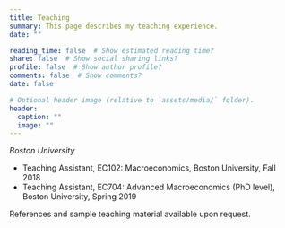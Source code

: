 ```yaml
---
title: Teaching
summary: This page describes my teaching experience.
date: ""

reading_time: false  # Show estimated reading time?
share: false  # Show social sharing links?
profile: false  # Show author profile?
comments: false  # Show comments?
date: false

# Optional header image (relative to `assets/media/` folder).
header:
  caption: ""
  image: ""
---
```


_Boston University_

- Teaching Assistant, EC102: Macroeconomics, Boston University, Fall 2018
- Teaching Assistant, EC704: Advanced Macroeconomics (PhD level), Boston University, Spring 2019

References and sample teaching material available upon request.